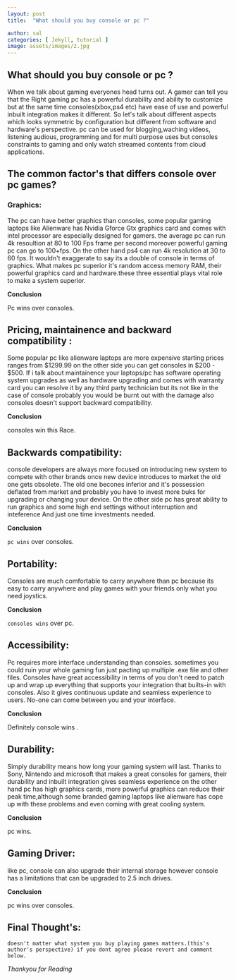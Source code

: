 ```yaml
---
layout: post
title:  "What should you buy console or pc ?"

author: sal
categories: [ Jekyll, tutorial ]
image: assets/images/2.jpg
---
```




## What should you buy console or pc ?

When we talk about gaming everyones head turns out. A gamer can tell you that the Right gaming pc has a powerful durability and ability to customize but at the same time consoles(xbox,ps4 etc) have ease of use and powerful inbuilt integration makes it different. So let's talk about different aspects which looks symmetric by configuration but different from software and hardware's perspective. pc can be used for blogging,waching videos, listening audious, programming and for multi purpose uses but consoles constraints to gaming and only watch streamed contents from cloud applications.

## The common factor's that differs console over pc games? 



  

### Graphics:


The pc can have better graphics than consoles, some popular gaming laptops like Alienware has Nvidia Gforce Gtx graphics card and comes with intel processor are especially designed for gamers. the average pc can run 4k resoultion at 80 to 100 Fps frame per second moreover powerful gaming pc can go to 100+fps. On the other hand ps4 can run 4k resolution at 30 to 60 fps.  It wouldn't exaggerate to say its a double of console in terms of graphics. What makes pc superior it's random access memory RAM, their powerful graphics card and hardware.these three essential plays vital role to make a system superior.

 **Conclusion** 

Pc wins over consoles.

## Pricing, maintainence and backward compatibility :


Some popular pc like alienware laptops are more expensive starting prices ranges from $1299.99 on the other side you can get consoles in $200 - $500. If i talk about maintainence your laptops/pc has software operating system upgrades as well as hardware upgrading and comes with warranty card you can resolve it by any third party technician but its not like in the case of console probably you would be burnt out with the damage also consoles doesn't support backward compatibility.

**Conclusion**

consoles win this Race.

## Backwards compatibility:

console developers are always more focused on introducing new system to compete with other brands once new device introduces to market the old one gets obsolete. The old one becones inferior and it's possession deflated from market and probably you have to invest more buks for upgrading or changing your device. On the other side pc has great ability to run graphics and some high end settings without interruption and inteference And just one time investments needed.

 **Conclusion**

`pc wins` over consoles.

## Portability:

Consoles are much comfortable to carry anywhere than pc because its easy to carry anywhere and play games with your friends only what you need joystics.

 **Conclusion**

`consoles wins` over pc.

## Accessibility:

Pc requires more interface understanding than consoles. sometimes you could ruin your whole gaming fun just pacting up multiple .exe file and other files. Consoles have great accessibility in terms of you don't need to patch up and wrap up everything that supports your integration that builts-in with consoles. Also it gives continuous update and seamless experience to users. No-one can come between you and your interface. 

 **Conclusion**

Definitely console wins .

## Durability:

Simply durability means how long your gaming system will last. Thanks to  Sony, Nintendo and microsoft that makes a great consoles for gamers, their durability and inbuilt integration gives seamless experience on the other hand pc has high graphics cards, more powerful graphics can reduce their peak time,although some branded gaming laptops like alienware has cope up with these problems and even coming with great cooling system.

 **Conclusion**

pc wins.

## Gaming Driver:

like pc, console can also upgrade their internal storage however console has a limitations that can be upgraded to 2.5 inch drives. 

**Conclusion**

pc wins over consoles.


## Final Thought's:

`doesn't matter what system you buy playing games matters.(this's author's perspective) if you dont agree please revert and comment below.`

*Thankyou for Reading*















